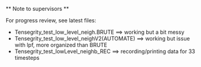 ** Note to supervisors ** 

For progress review, see latest files:  
- Tensegrity_test_low_level_neigh.BRUTE ==> working but a bit messy
- Tensegrity_test_low_level_neighV2(AUTOMATE) ==> working but issue with lpf, more organized than BRUTE
- Tensegrity_test_lowLevel_neighb_REC ==> recording/printing data for 33 timesteps 
